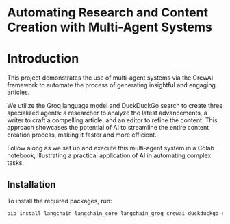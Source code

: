

# Automating Research and Content Creation with Multi-Agent Systems

# Introduction
 This project demonstrates the use of multi-agent systems via the CrewAI framework to automate the process of generating insightful and engaging articles.

We utilize the Groq language model and DuckDuckGo search to create three specialized agents: a researcher to analyze the latest advancements, a writer to craft a compelling article, and an editor to refine the content. This approach showcases the potential of AI to streamline the entire content creation process, making it faster and more efficient.


Follow along as we set up and execute this multi-agent system in a Colab notebook, illustrating a practical application of AI in automating complex tasks.


## Installation

To install the required packages, run:

```bash
pip install langchain langchain_core langchain_groq crewai duckduckgo-search crewai[tools]
